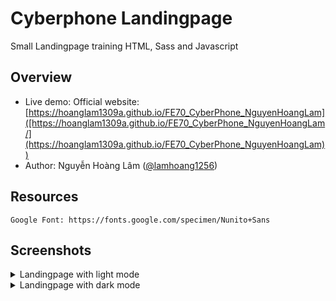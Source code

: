 # Cyberphone Landingpage
Small Landingpage training HTML, Sass and Javascript

## Overview
- Live demo: Official website: [https://hoanglam1309a.github.io/FE70_CyberPhone_NguyenHoangLam]([https://hoanglam1309a.github.io/FE70_CyberPhone_NguyenHoangLam/](https://hoanglam1309a.github.io/FE70_CyberPhone_NguyenHoangLam))
- Author: Nguyễn Hoàng Lâm ([@lamhoang1256](https://github.com/lamhoang1256))

## Resources
```
Google Font: https://fonts.google.com/specimen/Nunito+Sans
```

## Screenshots
<details>
 <summary>Landingpage with light mode</summary>
 <p>
  
![light-mode](https://user-images.githubusercontent.com/96652536/191952845-275e979e-0149-4334-ba2a-c2acd0cbb1ed.png)
 </p>
</details>
<details>
 <summary>Landingpage with dark mode</summary>
 <p>
  
![dark-mode](https://user-images.githubusercontent.com/96652536/191952731-ddf9c12e-5694-428c-ba39-2aa240e46711.png)
 </p>
</details>

